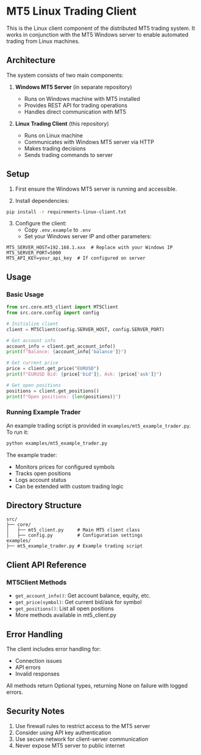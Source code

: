 # MT5 Linux Trading Client

This is the Linux client component of the distributed MT5 trading system. It works in conjunction with the MT5 Windows server to enable automated trading from Linux machines.

## Architecture

The system consists of two main components:

1. **Windows MT5 Server** (in separate repository)
   - Runs on Windows machine with MT5 installed
   - Provides REST API for trading operations
   - Handles direct communication with MT5

2. **Linux Trading Client** (this repository)
   - Runs on Linux machine
   - Communicates with Windows MT5 server via HTTP
   - Makes trading decisions
   - Sends trading commands to server

## Setup

1. First ensure the Windows MT5 server is running and accessible.

2. Install dependencies:
```bash
pip install -r requirements-linux-client.txt
```

3. Configure the client:
   - Copy `.env.example` to `.env`
   - Set your Windows server IP and other parameters:
```env
MT5_SERVER_HOST=192.168.1.xxx  # Replace with your Windows IP
MT5_SERVER_PORT=5000
MT5_API_KEY=your_api_key  # If configured on server
```

## Usage

### Basic Usage

```python
from src.core.mt5_client import MT5Client
from src.core.config import config

# Initialize client
client = MT5Client(config.SERVER_HOST, config.SERVER_PORT)

# Get account info
account_info = client.get_account_info()
print(f"Balance: {account_info['balance']}")

# Get current price
price = client.get_price("EURUSD")
print(f"EURUSD Bid: {price['bid']}, Ask: {price['ask']}")

# Get open positions
positions = client.get_positions()
print(f"Open positions: {len(positions)}")
```

### Running Example Trader

An example trading script is provided in `examples/mt5_example_trader.py`. To run it:

```bash
python examples/mt5_example_trader.py
```

The example trader:
- Monitors prices for configured symbols
- Tracks open positions
- Logs account status
- Can be extended with custom trading logic

## Directory Structure

```
src/
├── core/
│   ├── mt5_client.py     # Main MT5 client class
│   ├── config.py         # Configuration settings
examples/
├── mt5_example_trader.py # Example trading script
```

## Client API Reference

### MT5Client Methods

- `get_account_info()`: Get account balance, equity, etc.
- `get_price(symbol)`: Get current bid/ask for symbol
- `get_positions()`: List all open positions
- More methods available in mt5_client.py

## Error Handling

The client includes error handling for:
- Connection issues
- API errors
- Invalid responses

All methods return Optional types, returning None on failure with logged errors.

## Security Notes

1. Use firewall rules to restrict access to the MT5 server
2. Consider using API key authentication
3. Use secure network for client-server communication
4. Never expose MT5 server to public internet
